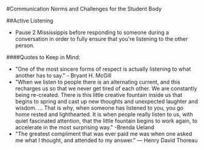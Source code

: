 #Communication Norms and Challenges for the Student Body

##Active Listening

* Pause 2 Mississippis before responding to someone during a conversation in order to fully ensure that you're listening to the other person.

####Quotes to Keep in Mind:

* "One of the most sincere forms of respect is actually listening to what another has to say." - Bryant H. McGill
* "When we listen to people there is an alternating current, and this recharges us so that we never get tired of each other. We are constantly being re-created. There is this little creative fountain inside us that begins to spring and cast up new thoughts and unexpected laughter and wisdom. ... That is why, when someone has listened to you, you go home rested and lighthearted. It is when people really listen to us, with quiet fascinated attention, that the little fountain begins to work again, to accelerate in the most surprising way." -Brenda Ueland
* "The greatest compliment that was ever paid me was when one asked me what I thought, and attended to my answer." — Henry David Thoreau
